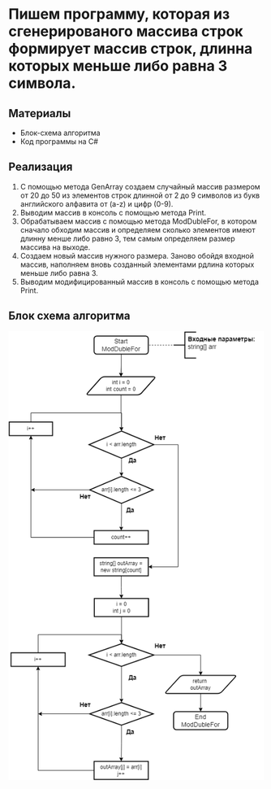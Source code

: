 # Пишем программу, которая из сгенерированого массива строк формирует массив строк, длинна которых меньше либо равна 3 символа.

## Материалы

- Блок-схема алгоритма
- Код программы на C#


## Реализация

1. С помощью метода GenArray создаем случайный массив размером от 20 до 50 из элементов строк длинной от 2 до 9 символов из букв английского алфавита от (a-z) и цифр (0-9).
2. Выводим массив в консоль с помощью метода Print.
3. Обрабатываем массив с помощью метода ModDubleFor, в котором сначало обходим массив и определяем сколько элементов имеют длинну менше либо равно 3, тем самым определяем размер массива на выходе.
4. Создаем новый массив нужного размера. Заново обойдя входной массив, наполняем вновь созданный элементами рдлина которых меньше либо равна 3.
5. Выводим модифицированный массив в консоль с помощью метода Print.

## Блок схема алгоритма

[![Блок схема алгоритма](bs.drawio.png)](bs.drawio.png)